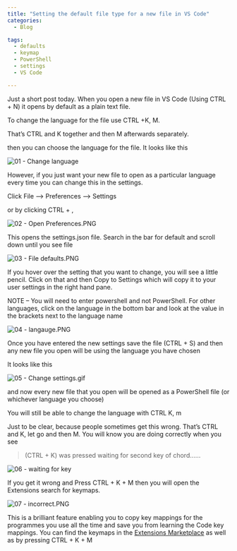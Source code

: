 ```yaml
---
title: "Setting the default file type for a new file in VS Code"
categories:
  - Blog

tags:
  - defaults
  - keymap
  - PowerShell
  - settings
  - VS Code

---
```

Just a short post today. When you open a new file in VS Code (Using CTRL + N) it opens by default as a plain text file.

To change the language for the file use CTRL +K, M.

That’s CTRL and K together and then M afterwards separately.

then you can choose the language for the file. It looks like this

![01 - Change language](https://blog.robsewell.com/assets/uploads/2017/04/01-change-language.gif)

However, if you just want your new file to open as a particular language every time you can change this in the settings.

Click File –> Preferences –> Settings

or by clicking CTRL + ,

![02 - Open Preferences.PNG](https://blog.robsewell.com/assets/uploads/2017/04/02-open-preferences.png)

This opens the settings.json file. Search in the bar for default and scroll down until you see file

![03 - File defaults.PNG](https://blog.robsewell.com/assets/uploads/2017/04/03-file-defaults.png)

If you hover over the setting that you want to change, you will see a little pencil. Click on that and then Copy to Settings which will copy it to your user settings in the right hand pane.

NOTE – You will need to enter powershell and not PowerShell. For other languages, click on the language in the bottom bar and look at the value in the brackets next to the language name

![04 - langauge.PNG](https://blog.robsewell.com/assets/uploads/2017/04/04-langauge.png)

Once you have entered the new settings save the file (CTRL + S) and then any new file you open will be using the language you have chosen

It looks like this

![05 - Change settings.gif](https://blog.robsewell.com/assets/uploads/2017/04/05-change-settings.gif)

and now every new file that you open will be opened as a PowerShell file (or whichever language you choose)

You will still be able to change the language with CTRL K, m

Just to be clear, because people sometimes get this wrong. That’s CTRL and K, let go and then M. You will know you are doing correctly when you see

> (CTRL + K) was pressed waiting for second key of chord……

![06 - waiting for key](https://blog.robsewell.com/assets/uploads/2017/04/06-waiting-for-key.png)

If you get it wrong and Press CTRL + K + M then you will open the Extensions search for keymaps.

![07 - incorrect.PNG](https://blog.robsewell.com/assets/uploads/2017/04/07-incorrect.png)

This is a brilliant feature enabling you to copy key mappings for the programmes you use all the time and save you from learning the Code key mappings. You can find the keymaps in the [Extensions Marketplace](https://marketplace.visualstudio.com/search?target=vscode&category=Keymaps&sortBy=Relevance) as well as by pressing CTRL + K + M